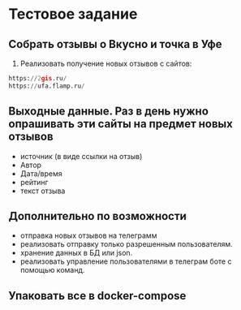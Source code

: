 # Тестовое задание

## Собрать отзывы о Вкусно и точка в Уфе

1. Реализовать получение новых отзывов с сайтов:

```python
https://2gis.ru/
https://ufa.flamp.ru/
```

## Выходные данные. Раз в день нужно опрашивать эти сайты на предмет новых отзывов

- источник (в виде ссылки на отзыв)
- Автор
- Дата/время
- рейтинг
- текст отзыва

## Дополнительно по возможности

- отправка новых отзывов на телеграмм
- реализовать отправку только разрешенным пользователям.
- хранение данных в БД или json.
- реализовать управление пользователями в телеграм боте с помощью команд.

## Упаковать все в docker-compose
